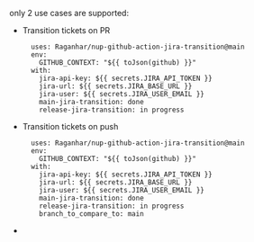 only 2 use cases are supported:
- Transition tickets on PR

        uses: Raganhar/nup-github-action-jira-transition@main
        env:
          GITHUB_CONTEXT: "${{ toJson(github) }}"
        with:
          jira-api-key: ${{ secrets.JIRA_API_TOKEN }}
          jira-url: ${{ secrets.JIRA_BASE_URL }}
          jira-user: ${{ secrets.JIRA_USER_EMAIL }}
          main-jira-transition: done
          release-jira-transition: in progress


- Transition tickets on push

        uses: Raganhar/nup-github-action-jira-transition@main
        env:
          GITHUB_CONTEXT: "${{ toJson(github) }}"
        with:
          jira-api-key: ${{ secrets.JIRA_API_TOKEN }}
          jira-url: ${{ secrets.JIRA_BASE_URL }}
          jira-user: ${{ secrets.JIRA_USER_EMAIL }}
          main-jira-transition: done
          release-jira-transition: in progress
          branch_to_compare_to: main
- 
